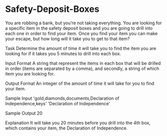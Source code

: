 # Safety-Deposit-Boxes

You are robbing a bank, but you’re not taking everything. You are looking for a specific item in the safety deposit boxes and you are going to drill into each one in order to find your item. Once you find your item you can make your escape, but how long will it take you to get to that item?

Task
Determine the amount of time it will take you to find the item you are looking for if it takes you 5 minutes to drill into each box.

Input Format 
A string that represent the items in each box that will be drilled in order (items are separated by a comma), and secondly, a string of which item you are looking for.

Output Format 
An integer of the amount of time it will take for you to find your item.

Sample Input
'gold,diamonds,documents,Declaration of Independence,keys'
'Declaration of Independence'

Sample Output 
20

Explanation
It will take you 20 minutes before you drill into the 4th box, which contains your item, the Declaration of Independence.
